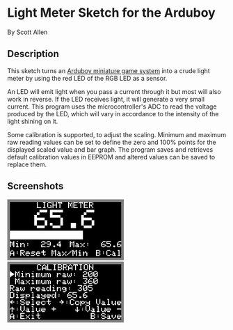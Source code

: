 # Light Meter Sketch for the Arduboy

By Scott Allen

## Description

This sketch turns an [Arduboy miniature game system](https://arduboy.com/ "Arduboy Homepage") into a crude light meter by using the red LED of the RGB LED as a sensor.

An LED will emit light when you pass a current through it but most will also work in reverse. If the LED receives light, it will generate a very small current. This program uses the microcontroller's ADC to read the voltage produced by the LED, which will vary in accordance to the intensity of the light shining on it.

Some calibration is supported, to adjust the scaling. Minimum and maximum raw reading values can be set to define the zero and 100% points for the displayed scaled value and bar graph. The program saves and retrieves default calibration values in EEPROM and altered values can be saved to replace them.

## Screenshots

![Main Screen](images/main.png)   ![Calibration Screen](images/cal.png)

